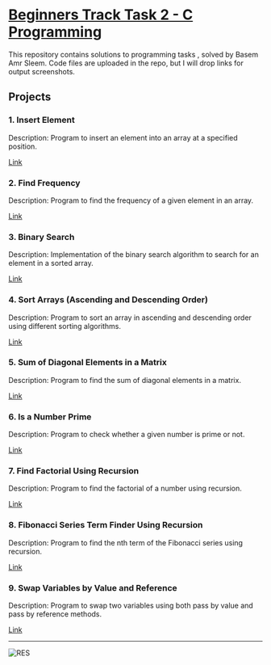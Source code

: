 # [Beginners Track Task 2 - C Programming](https://drive.google.com/drive/folders/130JN-FR8BoSz2MMnWGunbw86tH4ZvwMd?usp=drive_link)

This repository contains solutions to programming tasks , solved by Basem Amr Sleem.
Code files are uploaded in the repo, but I will drop links for output screenshots.

## Projects

### 1. Insert Element
Description: Program to insert an element into an array at a specified position.

[Link](https://drive.google.com/drive/folders/1KzdKmvc9cSpk38aWAb03EpnJ79Dz_gVw?usp=drive_link)

### 2. Find Frequency
Description: Program to find the frequency of a given element in an array.

[Link](https://drive.google.com/drive/folders/1yqjFjq1RG6Q_d2mOpSZOHdeMQBOUpVn6?usp=drive_link)

### 3. Binary Search
Description: Implementation of the binary search algorithm to search for an element in a sorted array.

[Link](https://drive.google.com/drive/folders/1mMY8tdr-pggt7kfXc3mFcn6NKNCKTVhE?usp=drive_link)

### 4. Sort Arrays (Ascending and Descending Order)
Description: Program to sort an array in ascending and descending order using different sorting algorithms.

[Link](https://drive.google.com/drive/folders/1Iy5cxdG5YSyVMWYub7f7_lzfm5FaX24o?usp=drive_link)

### 5. Sum of Diagonal Elements in a Matrix
Description: Program to find the sum of diagonal elements in a matrix.

[Link](https://drive.google.com/drive/folders/13VCrJ-haXr3ZognAVQiE4wcu3mhpYaFY?usp=drive_link)

### 6. Is a Number Prime
Description: Program to check whether a given number is prime or not.

[Link](https://drive.google.com/drive/folders/1VYicg7qOSYJMVJ0_a4Wkxiyaj0pK1qdl?usp=drive_link)

### 7. Find Factorial Using Recursion
Description: Program to find the factorial of a number using recursion.

[Link](https://drive.google.com/drive/folders/1vyXu9J5AGFVy357sjadRxvrquFDjgD55?usp=drive_link)

### 8. Fibonacci Series Term Finder Using Recursion
Description: Program to find the nth term of the Fibonacci series using recursion.

[Link](https://drive.google.com/drive/folders/183cqEbb5lwF815B71TXfUBZu6lFrvY0f?usp=drive_link)

### 9. Swap Variables by Value and Reference
Description: Program to swap two variables using both pass by value and pass by reference methods.

[Link](https://drive.google.com/drive/folders/1TEUzn1y76uc7Knt3aZTkku_o9Od3Djrq?usp=drive_link)

---

![RES](https://camo.githubusercontent.com/1cd025d8b84f57e24926b8116ce38e1516baaac66f8301fe7cf40e1a4d37d69e/68747470733a2f2f6c68352e676f6f676c6575736572636f6e74656e742e636f6d2f786150516b73533449416a33775976316a723454485679466964356f654d746a4b5f71385a7275634d7633766f3745635464794778537a6f6d565f46725a6b3747634a53766a634171324e585a7a6c39616e6b43644e5a5a5168366c6d785473624b736538316d5a39626f514d747071647a41392d3853766a6374706d74507069773d7731303830)
